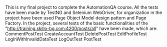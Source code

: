 Тhis is my final project to complete the AutomationQA course.
All the tests have been made by TestNG and Selenium WebDriver, for organization in the project have been used Page Object Model design pattern and Page Factory.
In the project, several tests  of the basic functionalities of the "http://training.skillo-bg.com:4200/posts/all" have been made, which are:
CommentPostTest
CreateAccountTest
DeletePostTest
EditProfileTest
LogInWithInvalidDataTest
LogOutTest
PostTest
